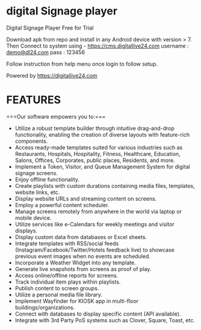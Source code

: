 # digital Signage player
Digital Signage Player Free for Trial

Download apk from repo and install in any Android device with version > 7.
Then Connect to system using - 
https://cms.digitallive24.com
username : demo@dl24.com
pass : 123456


Follow instruction from help menu once login to follow setup.

Powered by https://digitallive24.com

 # FEATURES
===Our software empowers you to:===
* Utilize a robust template builder through intuitive drag-and-drop functionality, enabling the creation of diverse layouts with feature-rich components.
* Access ready-made templates suited for various industries such as Restaurants, Hospitals, Hospitality, Fitness, Healthcare, Education, Salons, Offices, Corporates, public places, Residents, and more.
* Implement a Token, Visitor, and Queue Management System for digital signage screens.
* Enjoy offline functionality.
* Create playlists with custom durations containing media files, templates, website links, etc.
* Display website URLs and streaming content on screens.
* Employ a powerful content scheduler.
* Manage screens remotely from anywhere in the world via laptop or mobile device.
* Utilize services like e-Calendars for weekly meetings and visitor displays.
* Display custom data from databases or Excel sheets.
* Integrate templates with RSS/social feeds (Instagram/Facebook/Twitter/Hotels feedback live) to showcase previous event images when no events are scheduled.
* Incorporate a Weather Widget into any template.
* Generate live snapshots from screens as proof of play.
* Access online/offline reports for screens.
* Track individual item plays within playlists.
* Publish content to screen groups.
* Utilize a personal media file library.
* Implement Wayfinder for KIOSK app in multi-floor buildings/organizations.
* Connect with databases to display specific content (API available).
* Integrate with 3rd Party PoS systems such as Clover, Square, Toast, etc.


